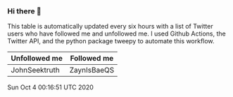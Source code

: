 ### Hi there 👋

This table is automatically updated every six hours with a list of Twitter users who have followed me and unfollowed me. I used Github Actions, the Twitter API, and the python package tweepy to automate this workflow.

| Unfollowed me |  Followed me |
| --- | --- |
|JohnSeektruth|ZaynIsBaeQS|
Sun Oct  4 00:16:51 UTC 2020
